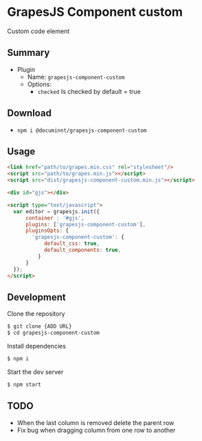 # GrapesJS Component custom

Custom code element

## Summary

* Plugin
  * Name: `grapesjs-component-custom`
  * Options:
      * `checked` Is checked by default =  true



## Download

* `npm i @documinnt/grapesjs-component-custom`



## Usage

```html
<link href="path/to/grapes.min.css" rel="stylesheet"/>
<script src="path/to/grapes.min.js"></script>
<script src="dist/grapesjs-component-custom.min.js"></script>

<div id="gjs"></div>

<script type="text/javascript">
  var editor = grapesjs.init({
      container : '#gjs',
      plugins: ['grapesjs-component-custom'],
      pluginsOpts: {
        'grapesjs-component-custom': {
            default_css: true,
            default_components: true,
          }
      }
  });
</script>
```



## Development

Clone the repository

```sh
$ git clone {ADD URL}
$ cd grapesjs-component-custom
```

Install dependencies

```sh
$ npm i
```

Start the dev server

```sh
$ npm start
```


## TODO
- When the last column is removed delete the parent row
- Fix bug when dragging column from one row to another
